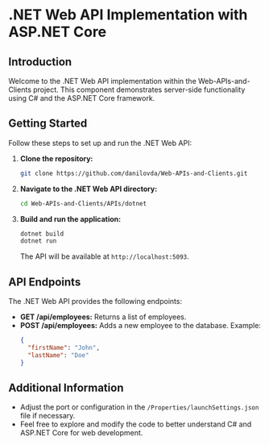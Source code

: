 # .NET Web API Implementation with ASP.NET Core

## Introduction

Welcome to the .NET Web API implementation within the Web-APIs-and-Clients project. This component demonstrates server-side functionality using C# and the ASP.NET Core framework.

## Getting Started

Follow these steps to set up and run the .NET Web API:

1. **Clone the repository:**
   ```bash
   git clone https://github.com/danilovda/Web-APIs-and-Clients.git
   ```

2. **Navigate to the .NET Web API directory:**
   ```bash
   cd Web-APIs-and-Clients/APIs/dotnet
   ```

3. **Build and run the application:**
   ```bash
   dotnet build
   dotnet run
   ```

   The API will be available at `http://localhost:5093`.

## API Endpoints

The .NET Web API provides the following endpoints:

- **GET /api/employees:** Returns a list of employees.
- **POST /api/employees:** Adds a new employee to the database.
  Example:
  ```json
  {
    "firstName": "John",
    "lastName": "Doe"
  }
  ```

## Additional Information

- Adjust the port or configuration in the `/Properties/launchSettings.json` file if necessary.
- Feel free to explore and modify the code to better understand C# and ASP.NET Core for web development.
